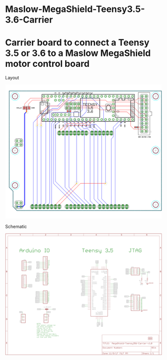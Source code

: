 # Maslow-MegaShield-Teensy3.5-3.6-Carrier
Carrier board to connect a Teensy 3.5 or 3.6 to a Maslow MegaShield motor control board
======================


Layout

![Layout](/BoardLayout.tif)

Schematic

![Schematic](/Schematic.tif)